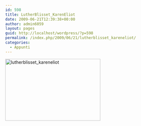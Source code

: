 ```yaml
---
id: 598
title: LutherBlisset_KarenEliot
date: 2009-06-21T12:39:38+00:00
author: admin6059
layout: pages
guid: http://localhost/wordpress/?p=598
permalink: /index.php/2009/06/21/lutherblisset_kareneliot/
categories:
  - Appunti
---
```

[<img class="aligncenter size-full wp-image-597" title="lutherblisset_kareneliot" src="http://blog.martasmaldone.com/wp-uploads/2009/06/lutherblisset_kareneliot.jpeg" alt="lutherblisset_kareneliot" width="302" height="197" srcset="http://blog.martasmaldone.eu/wp-content/uploads/2009/06/lutherblisset_kareneliot.jpeg 302w, http://blog.martasmaldone.eu/wp-content/uploads/2009/06/lutherblisset_kareneliot-300x196.jpeg 300w" sizes="(max-width: 302px) 100vw, 302px" />](http://blog.martasmaldone.com/wp-uploads/2009/06/lutherblisset_kareneliot.jpeg)